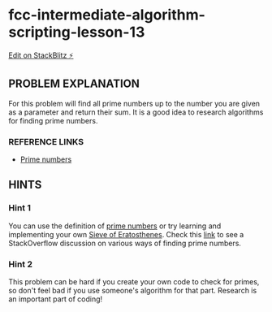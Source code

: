 # fcc-intermediate-algorithm-scripting-lesson-13

[Edit on StackBlitz ⚡️](https://stackblitz.com/edit/js-4hrphh)

## PROBLEM EXPLANATION
For this problem will find all prime numbers up to the number you are given as a parameter and return their sum.  It is a good idea to research algorithms for finding prime numbers.

### REFERENCE LINKS
- [Prime numbers](https://en.wikipedia.org/wiki/Prime_number)

## HINTS
### Hint 1
You can use the definition of [prime numbers](https://en.wikipedia.org/wiki/Prime_number) or try learning and implementing your own [Sieve of Eratosthenes](https://en.wikipedia.org/wiki/Sieve_of_Eratosthenes).  Check this [link](https://stackoverflow.com/questions/11966520/how-to-find-prime-numbers-between-0-100) to see a StackOverflow discussion on various ways of finding prime numbers.

### Hint 2
This problem can be hard if you create your own code to check for primes, so don't feel bad if you use someone's algorithm for that part.  Research is an important part of coding!

